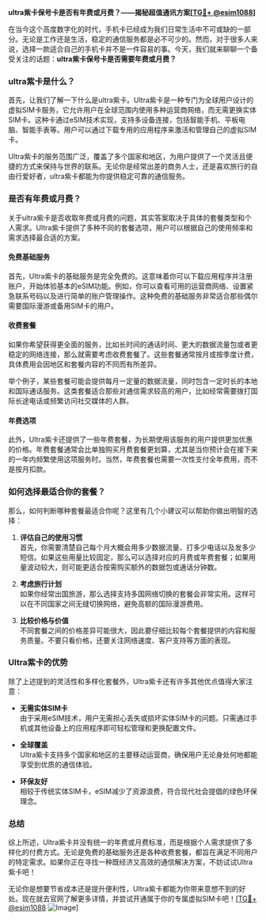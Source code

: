 **ultra紫卡保号卡是否有年费或月费？——揭秘超值通讯方案[[TG💪+ @esim1088](https://t.me/s/esim1088)]**

在当今这个高度数字化的时代，手机卡已经成为我们日常生活中不可或缺的一部分。无论是工作还是生活，稳定的通信服务都是必不可少的。然而，对于很多人来说，选择一款适合自己的手机卡并不是一件容易的事。今天，我们就来聊聊一个备受关注的话题：**ultra紫卡保号卡是否需要年费或月费？**

### ultra紫卡是什么？

首先，让我们了解一下什么是ultra紫卡。Ultra紫卡是一种专门为全球用户设计的虚拟SIM卡服务，它允许用户在全球范围内使用多种运营商网络，而无需更换实体SIM卡。这种卡通过eSIM技术实现，支持多设备连接，包括智能手机、平板电脑、智能手表等。用户可以通过下载专用的应用程序来激活和管理自己的虚拟SIM卡。

Ultra紫卡的服务范围广泛，覆盖了多个国家和地区，为用户提供了一个灵活且便捷的方式来保持与世界的联系。无论你是经常出差的商务人士，还是喜欢旅行的自由行爱好者，ultra紫卡都能为你提供稳定可靠的通信服务。

### 是否有年费或月费？

关于ultra紫卡是否收取年费或月费的问题，其实答案取决于具体的套餐类型和个人需求。Ultra紫卡提供了多种不同的套餐选项，用户可以根据自己的使用频率和需求选择最合适的方案。

#### 免费基础服务

首先，Ultra紫卡的基础服务是完全免费的。这意味着你可以下载应用程序并注册账户，开始体验基本的eSIM功能。例如，你可以查看可用的运营商网络、设置紧急联系号码以及进行简单的账户管理操作。这种免费的基础服务非常适合那些偶尔需要国际漫游或备用SIM卡的用户。

#### 收费套餐

如果你希望获得更全面的服务，比如长时间的通话时间、更大的数据流量包或者更稳定的网络连接，那么就需要考虑收费套餐了。这些套餐通常按月或按季度计费，具体费用会因地区和套餐内容的不同而有所差异。

举个例子，某些套餐可能会提供每月一定量的数据流量，同时包含一定时长的本地和国际通话服务。这类套餐适合那些对通信需求较高的用户，比如经常需要拨打国际长途电话或频繁访问社交媒体的人群。

#### 年费选项

此外，Ultra紫卡还提供了一些年费套餐，为长期使用该服务的用户提供更加优惠的价格。年费套餐通常会比单独购买月费套餐更划算，尤其是当你预计会在接下来的一年内频繁使用这项服务时。当然，年费套餐也需要一次性支付全年费用，而不是按月扣款。

### 如何选择最适合你的套餐？

那么，如何判断哪种套餐最适合你呢？这里有几个小建议可以帮助你做出明智的选择：

1. **评估自己的使用习惯**  
   首先，你需要清楚自己每个月大概会用多少数据流量、打多少电话以及发多少短信。如果这些用量比较固定，那么可以选择对应的月费或年费套餐；如果用量波动较大，则可能更适合按需购买额外的数据包或通话分钟数。

2. **考虑旅行计划**  
   如果你经常出国旅游，那么选择支持多国网络切换的套餐会非常实用。这样可以在不同国家之间无缝切换网络，避免高额的国际漫游费用。

3. **比较价格与价值**  
   不同套餐之间的价格差异可能很大，因此要仔细比较每个套餐提供的内容和服务质量。不要只看价格，还要关注网络速度、客户支持等方面的表现。

### Ultra紫卡的优势

除了上述提到的灵活性和多样化套餐外，Ultra紫卡还有许多其他优点值得大家注意：

- **无需实体SIM卡**  
  由于采用eSIM技术，用户无需担心丢失或损坏实体SIM卡的问题。只需通过手机或其他设备上的应用程序即可轻松管理和更换配置文件。

- **全球覆盖**  
  Ultra紫卡支持多个国家和地区的主要移动运营商，确保用户无论身处何地都能享受到优质的通信体验。

- **环保友好**  
  相较于传统实体SIM卡，eSIM减少了资源浪费，符合现代社会提倡的绿色环保理念。

### 总结

综上所述，Ultra紫卡并没有统一的年费或月费标准，而是根据个人需求提供了多样化的付费方式。无论是免费的基础服务还是各种收费套餐，都旨在满足不同用户的特定需求。如果你正在寻找一种既经济又高效的通信解决方案，不妨试试Ultra紫卡吧！

无论你是想要节省成本还是提升便利性，Ultra紫卡都能为你带来意想不到的好处。现在就去官网了解更多详情，并尝试开通属于你的专属虚拟SIM卡吧！[[TG💪+ @esim1088](https://t.me/s/esim1088) ![Image](https://i.postimg.cc/4NQfJmqS/Snipaste-2025-05-13-00-14-12.png)]